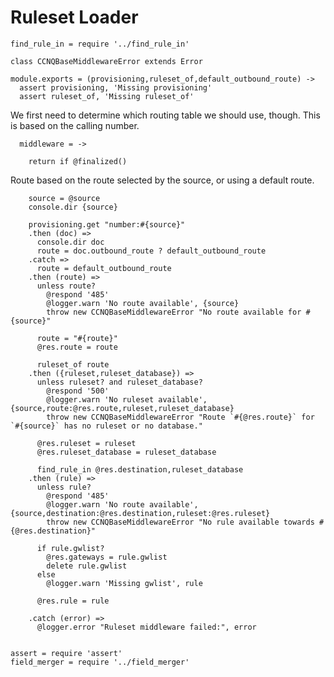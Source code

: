 Ruleset Loader
==============

    find_rule_in = require '../find_rule_in'

    class CCNQBaseMiddlewareError extends Error

    module.exports = (provisioning,ruleset_of,default_outbound_route) ->
      assert provisioning, 'Missing provisioning'
      assert ruleset_of, 'Missing ruleset_of'

We first need to determine which routing table we should use, though.
This is based on the calling number.

      middleware = ->

        return if @finalized()

Route based on the route selected by the source, or using a default route.

        source = @source
        console.dir {source}

        provisioning.get "number:#{source}"
        .then (doc) =>
          console.dir doc
          route = doc.outbound_route ? default_outbound_route
        .catch =>
          route = default_outbound_route
        .then (route) =>
          unless route?
            @respond '485'
            @logger.warn 'No route available', {source}
            throw new CCNQBaseMiddlewareError "No route available for #{source}"

          route = "#{route}"
          @res.route = route

          ruleset_of route
        .then ({ruleset,ruleset_database}) =>
          unless ruleset? and ruleset_database?
            @respond '500'
            @logger.warn 'No ruleset available', {source,route:@res.route,ruleset,ruleset_database}
            throw new CCNQBaseMiddlewareError "Route `#{@res.route}` for `#{source}` has no ruleset or no database."

          @res.ruleset = ruleset
          @res.ruleset_database = ruleset_database

          find_rule_in @res.destination,ruleset_database
        .then (rule) =>
          unless rule?
            @respond '485'
            @logger.warn 'No route available', {source,destination:@res.destination,ruleset:@res.ruleset}
            throw new CCNQBaseMiddlewareError "No rule available towards #{@res.destination}"

          if rule.gwlist?
            @res.gateways = rule.gwlist
            delete rule.gwlist
          else
            @logger.warn 'Missing gwlist', rule

          @res.rule = rule

        .catch (error) =>
          @logger.error "Ruleset middleware failed:", error


    assert = require 'assert'
    field_merger = require '../field_merger'

